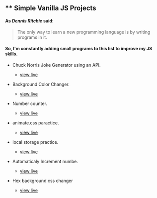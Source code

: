 ## ** Simple Vanilla JS Projects
####  As *Dennis Ritchie* said:

> The only way to learn a new programming language is by writing programs in it.

#### So, I'm constantly adding small programs to this list to improve my JS skills.

* Chuck Norris Joke Generator using an API.
  * [view live](https://kcode100.github.io/simple-projects/chuck-norris-joke-generator)
  
* Background Color Changer.
  * [view live](https://kcode100.github.io/simple-projects/bg-color)

* Number counter.
  * [view live](https://kcode100.github.io/simple-projects/counter)

* animate.css paractice.
  * [view live](https://kcode100.github.io/simple-projects/animation)


* local storage practice.
  * [view live](https://kcode100.github.io/simple-projects/local-storage) 

* Automaticaly Increment numbe.
  * [view live](https://kcode100.github.io/simple-projects/number-incrementor)

* Hex background css changer  
  * [view live](https://kcode100.github.io/simple-projects/Hex-number-bg-color)